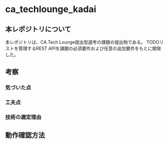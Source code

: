 # ca_techlounge_kadai

## 本レポジトリについて
本レポジトリは、CA Tech Lounge提出型選考の課題の提出物である。
TODOリストを管理するREST APIを課題の必須要件および任意の追加要件をもとに開発した。


## 考察


### 気づいた点

### 工夫点

### 技術の選定理由


## 動作確認方法